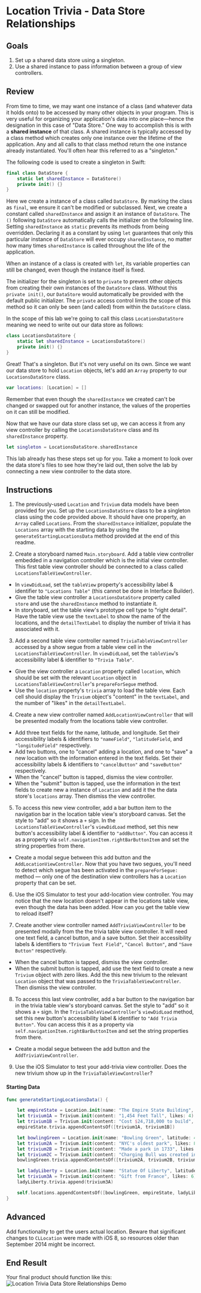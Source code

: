 # Location Trivia - Data Store Relationships

## Goals

1. Set up a shared data store using a singleton.
2. Use a shared instance to pass information between a group of view controllers.

## Review

From time to time, we may want one instance of a class (and whatever data it holds onto) to be accessed by many other objects in your program. This is very useful for organizing your application's data into one place—hence the designation in this case of "Data Store." One way to accomplish this is with a **shared instance** of that class. A shared instance is typically accessed by a class method which creates only one instance over the lifetime of the application. Any and all calls to that class method return the one instance already instantiated. You'll often hear this referred to as a "singleton."

The following code is used to create a singleton in Swift:

```swift
final class DataStore {
    static let sharedInstance = DataStore()
    private init() {}
}
```

Here we create a instance of a class called `DataStore`. By marking the class as `final`, we ensure it can't be modified or subclassed. Next, we create a constant called `sharedInstance` and assign it an instance of `DataStore`. The `()` following `DataStore` automatically calls the initializer on the following line. Setting `sharedInstance` as `static` prevents its methods from being overridden. Declaring it as a constant by using `let` guarantees that only this particular instance of `DataStore` will ever occupy `sharedInstance`, no matter how many times `sharedInstance` is called throughout the life of the application.

When an instance of a class is created with `let`, its variable properties can still be changed, even though the instance itself is fixed.

The initializer for the singleton is set to `private` to prevent other objects from creating their own instances of the `DataStore` class. Without this `private init()`, our `DataStore` would automatically be provided with the default public initializer. The `private` access control limits the scope of this method so it can only be seen (and called) from within the `DataStore` class.

In the scope of this lab we're going to call this class `LocationsDataStore` meaning we need to write out our data store as follows:

```swift
class LocationsDataStore {
    static let sharedInstance = LocationsDataStore()
    private init() {}
}
```

Great! That's a singleton. But it's not very useful on its own. Since we want our data store to hold `Location` objects, let's add an `Array` property to our `LocationsDataStore` class.

```swift
var locations: [Location] = []
```
Remember that even though the `sharedInstance` we created can't be changed or swapped out for another instance, the values of the properties on it can still be modified.

Now that we have our data store class set up, we can access it from any view controller by calling the `LocationsDataStore` class and its `sharedInstance` property.

```swift
let singleton = LocationsDataStore.sharedInstance
```

This lab already has these steps set up for you. Take a moment to look over the data store's files to see how they're laid out, then solve the lab by connecting a new view controller to the data store.

## Instructions

1. The previously-used `Location` and `Trivium` data models have been provided for you. Set up the `LocationsDataStore` class to be a singleton class using the code provided above. It should have one property, an `Array` called `Locations`. From the `sharedInstance` initializer, populate the `Locations` array with the starting data by using the `generateStartingLocationsData` method provided at the end of this readme.

2. Create a storyboard named `Main.storyboard`. Add a table view controller embedded in a navigation controller which is the initial view controller. This first table view controller should be connected to a class called `LocationsTableViewController`.
  * In `viewDidLoad`, set the `tableView` property's accessibility label & identifier to `"Locations Table"` (this cannot be done in Interface Builder).
  * Give the table view controller a `LocationsDataStore` property called `store` and use the `sharedInstance` method to instantiate it.
  * In storyboard, set the table view's prototype cell type to "right detail". Have the table view use the `textLabel` to show the name of the locations, and the `detailTextLabel` to display the number of trivia it has associated with it.

3. Add a second table view controller named `TriviaTableViewController` accessed by a show segue from a table view cell in the `LocationsTableViewController`. In `viewDidLoad`, set the `tableView`'s accessibility label & identifier to `"Trivia Table"`.
  * Give the view controller a `Location` property called `location`, which should be set with the relevant `Location` object in `LocationsTableViewController`'s `prepareForSegue` method.
  * Use the `location` property's `trivia` array to load the table view. Each cell should display the `Trivium` object's "content" in the `textLabel`, and the number of "likes" in the `detailTextLabel`.

4. Create a new view controller named `AddLocationViewController` that will be presented modally from the locations table view controller.
  * Add three text fields for the name, latitude, and longitude. Set their accessibility labels & identifiers to `"nameField"`, `"latitudeField`, and `"longitudeField"` respectively.
  * Add two buttons, one to "cancel" adding a location, and one to "save" a new location with the information entered in the text fields. Set their accessibility labels & identifiers to `"cancelButton"` and `"saveButton"` respectively.
  * When the "cancel" button is tapped, dismiss the view controller.
  * When the "submit" button is tapped, use the information in the text fields to create new a instance of `Location` and add it the the data store's `locations` array. Then dismiss the view controller.

5. To access this new view controller, add a bar button item to the navigation bar in the location table view's storyboard canvas. Set the style to "add" so it shows a `+` sign. In the `LocationsTableViewController`'s `viewDidLoad` method, set this new button's accessibility label & identifier to `"addButton"`. You can access it as a property via `self.navigationItem.rightBarButtonItem` and set the string properties from there.
  * Create a modal segue between this add button and the `AddLocationViewController`. Now that you have two segues, you'll need to detect which segue has been activated in the `prepareForSegue:` method — only one of the destination view controllers has a `Location` property that can be set.

6. Use the iOS Simulator to test your add-location view controller. You may notice that the new location doesn't appear in the locations table view, even though the data has been added. How can you get the table view to reload itself?

7. Create another view controller named `AddTriviaViewController` to be presented modally from the the trivia table view controller. It will need one text field, a cancel button, and a save button. Set their accessibility labels & identifiers to `"Trivium Text Field"`, `"Cancel Button"`, and `"Save Button"` respectively.
  * When the cancel button is tapped, dismiss the view controller.
  * When the submit button is tapped, add use the text field to create a new `Trivium` object with zero likes. Add the this new trivium to the relevant `Location` object that was passed to the `TriviaTableViewController`. Then dismiss the view controller.

8. To access this last view controller, add a bar button to the navigation bar in the trivia table view's storyboard canvas. Set the style to "add" so it shows a `+` sign. In the `TriviaTableViewController`'s `viewDidLoad` method, set this new button's accessibility label & identifier to `"Add Trivia Button"`.  You can access this it as a property via `self.navigationItem.rightBarButtonItem` and set the string properties from there.
  * Create a modal segue between the add button and the `AddTriviaViewController`.

9. Use the iOS Simulator to test your add-trivia view controller. Does the new trivium show up in the `TriviaTableViewController`?

#### Starting Data

```swift
func generateStartingLocationsData() {

    let empireState = Location.init(name: "The Empire State Building", latitude: 40.7484, longitude: -73.9857)
    let trivium1A = Trivium.init(content: "1,454 Feet Tall", likes: 4)
    let trivium1B = Trivium.init(content: "Cost $24,718,000 to build", likes: 2)
    empireState.trivia.appendContentsOf([trivium1A, trivium1B])

    let bowlingGreen = Location.init(name: "Bowling Green", latitude: 41.3739, longitude: -83.6508)
    let trivium2A = Trivium.init(content: "NYC's oldest park", likes: 8)
    let trivium2B = Trivium.init(content: "Made a park in 1733", likes: 2)
    let trivium2C = Trivium.init(content: "Charging Bull was created in 1989", likes: 0)
    bowlingGreen.trivia.appendContentsOf([trivium2A, trivium2B, trivium2C])

    let ladyLiberty = Location.init(name: "Statue Of Liberty", latitude: 40.6892, longitude: -74.0444)
    let trivium3A = Trivium.init(content: "Gift from France", likes: 6)
    ladyLiberty.trivia.append(trivium3A)

    self.locations.appendContentsOf([bowlingGreen, empireState, ladyLiberty])
}
```

## Advanced

Add functionality to get the users actual location. Beware that significant changes to `CLLocation` were made with iOS 8, so resources older than September 2014 might be incorrect.

## End Result

Your final product should function like this:
![Location Trivia Data Store Relationships Demo](https://s3.amazonaws.com/learn-verified/swift-LocationTrivia-DataStoreRelationships-lab-Demo.gif)
